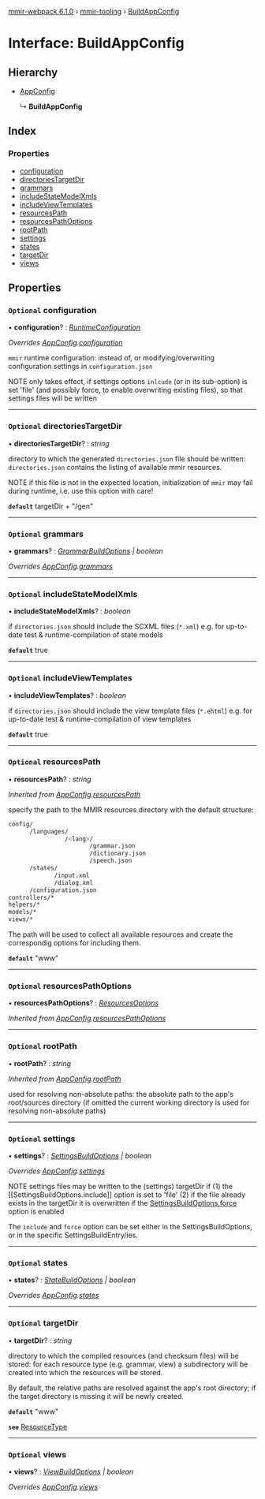 [mmir-webpack 6.1.0](../README.md) › [mmir-tooling](../modules/mmir_tooling.md) › [BuildAppConfig](mmir_tooling.buildappconfig.md)

# Interface: BuildAppConfig

## Hierarchy

* [AppConfig](mmir_tooling.appconfig.md)

  ↳ **BuildAppConfig**

## Index

### Properties

* [configuration](mmir_tooling.buildappconfig.md#optional-configuration)
* [directoriesTargetDir](mmir_tooling.buildappconfig.md#optional-directoriestargetdir)
* [grammars](mmir_tooling.buildappconfig.md#optional-grammars)
* [includeStateModelXmls](mmir_tooling.buildappconfig.md#optional-includestatemodelxmls)
* [includeViewTemplates](mmir_tooling.buildappconfig.md#optional-includeviewtemplates)
* [resourcesPath](mmir_tooling.buildappconfig.md#optional-resourcespath)
* [resourcesPathOptions](mmir_tooling.buildappconfig.md#optional-resourcespathoptions)
* [rootPath](mmir_tooling.buildappconfig.md#optional-rootpath)
* [settings](mmir_tooling.buildappconfig.md#optional-settings)
* [states](mmir_tooling.buildappconfig.md#optional-states)
* [targetDir](mmir_tooling.buildappconfig.md#optional-targetdir)
* [views](mmir_tooling.buildappconfig.md#optional-views)

## Properties

### `Optional` configuration

• **configuration**? : *[RuntimeConfiguration](mmir_tooling.runtimeconfiguration.md)*

*Overrides [AppConfig](mmir_tooling.appconfig.md).[configuration](mmir_tooling.appconfig.md#optional-configuration)*

`mmir` runtime configuration:
instead of, or modifying/overwriting configuration settings in `configuration.json`

NOTE only takes effect, if settings options `inlcude` (or in its sub-option) is set 'file'
(and possibly force, to enable overwriting existing files), so that settings files will be written

___

### `Optional` directoriesTargetDir

• **directoriesTargetDir**? : *string*

directory to which the generated `directories.json` file should be written:
`directories.json` contains the listing of available mmir resources.

NOTE if this file is not in the expected location, initialization of
     `mmir` may fail during runtime, i.e. use this option with care!

**`default`** targetDir + "/gen"

___

### `Optional` grammars

• **grammars**? : *[GrammarBuildOptions](mmir_tooling.grammarbuildoptions.md) | boolean*

*Overrides [AppConfig](mmir_tooling.appconfig.md).[grammars](mmir_tooling.appconfig.md#optional-grammars)*

___

### `Optional` includeStateModelXmls

• **includeStateModelXmls**? : *boolean*

if `directories.json` should include the SCXML files (`*.xml`)
e.g. for up-to-date test & runtime-compilation of state models

**`default`** true

___

### `Optional` includeViewTemplates

• **includeViewTemplates**? : *boolean*

if `directories.json` should include the view template files (`*.ehtml`)
e.g. for up-to-date test & runtime-compilation of view templates

**`default`** true

___

### `Optional` resourcesPath

• **resourcesPath**? : *string*

*Inherited from [AppConfig](mmir_tooling.appconfig.md).[resourcesPath](mmir_tooling.appconfig.md#optional-resourcespath)*

specify the path to the MMIR resources directory with the default structure:
 ```bash
 config/
       /languages/
                 /<lang>/
                        /grammar.json
                        /dictionary.json
                        /speech.json
       /states/
              /input.xml
              /dialog.xml
       /configuration.json
 controllers/*
 helpers/*
 models/*
 views/*
 ```

The path will be used to collect all available resources and create the correspondig
options for including them.

**`default`** "www"

___

### `Optional` resourcesPathOptions

• **resourcesPathOptions**? : *[ResourcesOptions](mmir_tooling.resourcesoptions.md)*

*Inherited from [AppConfig](mmir_tooling.appconfig.md).[resourcesPathOptions](mmir_tooling.appconfig.md#optional-resourcespathoptions)*

___

### `Optional` rootPath

• **rootPath**? : *string*

*Inherited from [AppConfig](mmir_tooling.appconfig.md).[rootPath](mmir_tooling.appconfig.md#optional-rootpath)*

used for resolving non-absolute paths: the absolute path to the app's root/sources directory (if omitted the current working directory is used for resolving non-absolute paths)

___

### `Optional` settings

• **settings**? : *[SettingsBuildOptions](mmir_tooling.settingsbuildoptions.md) | boolean*

*Overrides [AppConfig](mmir_tooling.appconfig.md).[settings](mmir_tooling.appconfig.md#optional-settings)*

NOTE settings files may be written to the (settings) targetDir if
(1) the [[SettingsBuildOptions.include]] option is set to 'file'
(2) if the file already exists in the targetDir it is overwritten if the [SettingsBuildOptions.force](mmir_tooling.settingsbuildoptions.md#optional-force) option is enabled

The `include` and `force` option can be set either in the SettingsBuildOptions, or in the specific SettingsBuildEntry/ies.

___

### `Optional` states

• **states**? : *[StateBuildOptions](mmir_tooling.statebuildoptions.md) | boolean*

*Overrides [AppConfig](mmir_tooling.appconfig.md).[states](mmir_tooling.appconfig.md#optional-states)*

___

### `Optional` targetDir

• **targetDir**? : *string*

directory to which the compiled resources (and checksum files) will be stored:
for each resource type (e.g. grammar, view) a subdirectory will be created into
which the resources will be stored.

By default, the relative paths are resolved against the app's root directory;
if the target directory is missing it will be newly created.

**`default`** "www"

**`see`** [ResourceType](../modules/mmir_tooling.md#resourcetype)

___

### `Optional` views

• **views**? : *[ViewBuildOptions](mmir_tooling.viewbuildoptions.md) | boolean*

*Overrides [AppConfig](mmir_tooling.appconfig.md).[views](mmir_tooling.appconfig.md#optional-views)*
